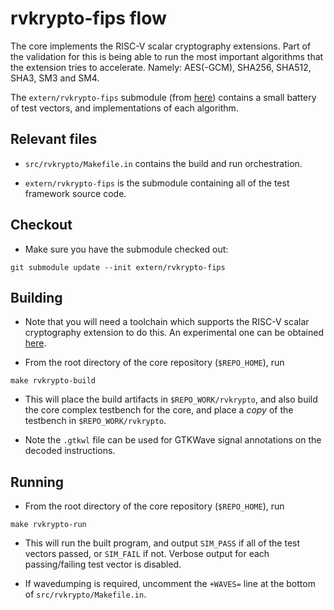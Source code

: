 
# rvkrypto-fips flow

The core implements the RISC-V scalar cryptography extensions.
Part of the validation for this is being able to run the most important
algorithms that the extension tries to accelerate.
Namely: AES(-GCM), SHA256, SHA512, SHA3, SM3 and SM4.

The `extern/rvkrypto-fips` submodule 
(from [here](https://github.com/rvkrypto/rvkrypto-fips))
contains a small battery of test vectors, and implementations of each
algorithm.

## Relevant files

- `src/rvkrypto/Makefile.in` contains the build and run orchestration.

- `extern/rvkrypto-fips` is the submodule containing all of the test
  framework source code.

## Checkout

- Make sure you have the submodule checked out:

```
git submodule update --init extern/rvkrypto-fips
```

## Building

- Note that you will need a toolchain which supports the RISC-V scalar
  cryptography extension to do this. An experimental one can be
  obtained [here](https://github.com/riscv/riscv-crypto).

- From the root directory of the core repository (`$REPO_HOME`), run
  
```
make rvkrypto-build
```

- This will place the build artifacts in `$REPO_WORK/rvkrypto`, and also
  build the core complex testbench for the core, and place a *copy* of
  the testbench in `$REPO_WORK/rvkrypto`.

- Note the `.gtkwl` file can be used for GTKWave signal annotations on
  the decoded instructions.

## Running

- From the root directory of the core repository (`$REPO_HOME`), run
  
```
make rvkrypto-run
```

- This will run the built program, and output `SIM_PASS` if all of the
  test vectors passed, or `SIM_FAIL` if not.
  Verbose output for each passing/failing test vector is disabled.

- If wavedumping is required, uncomment the `+WAVES=` line at the bottom of
  `src/rvkrypto/Makefile.in`.

